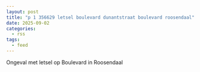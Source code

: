 ```yaml
---
layout: post
title: "p 1 356629 letsel boulevard dunantstraat boulevard roosendaal"
date: 2025-09-02
categories: 
  - rss
tags: 
  - feed
---
```


Ongeval met letsel op Boulevard in Roosendaal
